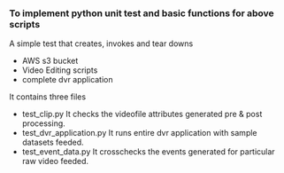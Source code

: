 ### To implement python unit test and basic functions for above scripts

A simple test that creates, invokes and tear downs 

- AWS s3 bucket 
- Video Editing scripts
- complete dvr application

It contains three files

- test_clip.py
    It checks the videofile attributes  generated pre & post processing.
- test_dvr_application.py
    It runs entire dvr application with sample datasets feeded.
- test_event_data.py
    It crosschecks the events generated for particular raw video feeded.
